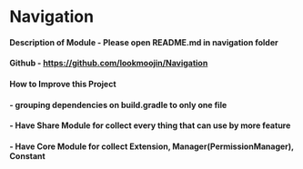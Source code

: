 # Navigation

#### Description of Module - Please open README.md in navigation folder
#### Github - https://github.com/lookmoojin/Navigation

#### How to Improve this Project
#### - grouping dependencies on build.gradle to only one file
#### - Have Share Module for collect every thing that can use by more feature
#### - Have Core Module for collect Extension, Manager(PermissionManager), Constant